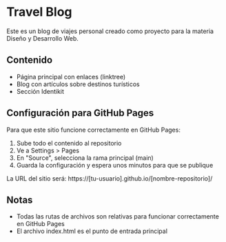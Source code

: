 # Travel Blog

Este es un blog de viajes personal creado como proyecto para la materia Diseño y Desarrollo Web.

## Contenido

- Página principal con enlaces (linktree)
- Blog con artículos sobre destinos turísticos
- Sección Identikit

## Configuración para GitHub Pages

Para que este sitio funcione correctamente en GitHub Pages:

1. Sube todo el contenido al repositorio
2. Ve a Settings > Pages
3. En "Source", selecciona la rama principal (main)
4. Guarda la configuración y espera unos minutos para que se publique

La URL del sitio será: https://[tu-usuario].github.io/[nombre-repositorio]/

## Notas

- Todas las rutas de archivos son relativas para funcionar correctamente en GitHub Pages
- El archivo index.html es el punto de entrada principal

